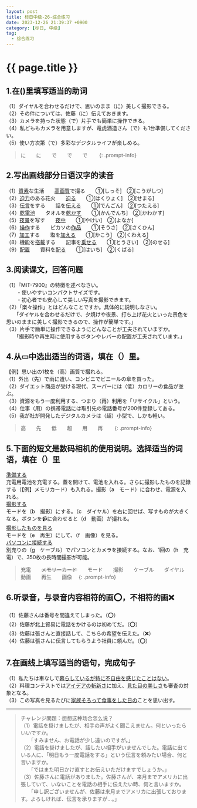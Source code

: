 ```yaml
---
layout: post
title: 标日中级-26-综合练习
date: 2023-12-26 21:39:37 +0900
category: [标日, 中级]
tag: 
  - 综合练习
---
```


# {{ page.title }}

## 1.在()里填写适当的助词

（1）ダイヤルを合わせるだけで、思いのまま（に）美しく撮影できる。  
（2）その件については、佐藤（に）伝えておきます。  
（3）カメラを持った状態（で）片手でも簡単に操作できる。  
（4）私どももカメラを用意しますが、竜虎酒造さん（で）も1台準備してください。  
（5）使い方次第（で）多彩なデジタルライフが楽しめる。

> に　　に　　で　　で　　で　　
{: .prompt-info}

## 2.写出画线部分日语汉字的读音

（1）<u>質素</u>な生活　　<u>高画質</u>で撮る　　①[しっそ]　②[こうがしつ]  
（2）<u>迫力</u>のある花火　　<u>迫る</u>　　①[はくりょく]　②[せまる]  
（3）<u>伝言</u>をする　　話を<u>伝える</u>　　①[でんごん]　②[つたえる]  
（4）<u>乾電池</u>　　タオルを<u>乾かす</u>　　①[かんでんち]　②[かわかす]  
（5）<u>夜景</u>を写す　　<u>夜中</u>　　①[やけい]　②[よなか]  
（6）<u>操作</u>する　　ピカソの<u>作品</u>　　①[そうさ]　②[さくひん]  
（7）<u>加工</u>する　　塩を<u>加える</u>　　①[かこう]　②[くわえる]  
（8）機能を<u>搭載</u>する　　記事を<u>乗せる</u>　　①[とうさい]　②[のせる]  
（9）<u>配置</u>　　資料を<u>配る</u>　　①[はいち]　②[くばる]

## 3.阅读课文，回答问题

（1）『MIT-7900』の特徴を述べなさい。  
　　・使いやすいコンパクトサイズです。  
　　・初心者でも安心して美しい写真を撮影できます。  
（2）「楽々操作」とはどんなことですか。具体的に説明しなさい。  
　　「ダイヤルを合わせるだけで、夕焼けや夜景、打ち上げ花火といった景色を思いのままに美しく撮影できるので、操作が簡単です。」  
（3）片手で簡単に操作できるようにどんなことが工夫されていますか。  
　　「撮影時や再生時に使用するボタンやレバーの配置が工夫されています。」

## 4.从▭中选出适当的词语，填在（）里。

【例】思い出の1枚を（高）画質で撮れる。  
（1）外出（先）で雨に遭い、コンビニでビニールの傘を買った。  
（2）ダイエット商品が受ける現代、スーパーには（低）カロリーの食品が並ぶ。  
（3）資源をもう一度利用する、つまり（再）利用を「リサイクル」という。  
（4）仕事（用）の携帯電話には取引先の電話番号が200件登録してある。  
（5）我が社が開発したデジタルカメラは（超）小型で、しかも軽い。

> 高　　先　　低　　超　　用　　再　　
{: .prompt-info}

## 5.下面的短文是数码相机的使用说明。选择适当的词语，填在（）里

<article>
  <content>
    <u>準備する</u>
    <div>充電用電池を充電する。蓋を開けて、電池を入れる。さらに撮影したものを記録する（【例】メモリカード）も入れる。撮影（a　モード）に合わせ、電源を入れる。</div>
    <u>撮影する</u>
    <div>モードを（b　撮影）にする。（c　ダイヤル）を右に回せば、写すものが大きくなる。ボタンを📹に合わせると（d　動画）が撮れる。</div>
    <u>撮影したものを見る</u>
    <div>モードを（e　再生）にして、（f　画像）を見る。</div>
    <u>パソコンに接続する</u>
    <div>別売りの（g　ケーブル）でパソコンとカメラを接続する。なお、1回の（h　充電）で、350枚の長時間撮影が可能。</div>
  </content>
</article>

> 充電　　~~メモリーカード~~　　モード　　撮影　　ケーブル　　ダイヤル　　動画　　再生　　画像　
{: .prompt-info}

## 6.听录音，与录音内容相符的画⭕️，不相符的画❌

（1）佐藤さんは番号を間違えてしまった。（⭕️）  
（2）佐藤が北上貿易に電話をかけるのは初めてだ。（⭕️）  
（3）佐藤は張さんと直接話して、こちらの希望を伝えた。（❌）  
（4）佐藤は張さんに伝言してもらうよう社員に頼んだ。（⭕️）

## 7.在画线上填写适当的语句，完成句子

（1）私たちは車なしで<u>暮らしているが特に不自由を感じたことはない</u>。  
（2）料理コンテストでは<u>アイデアの斬新さ</u>に加え、<u>見た目の美しさ</u>も審査の対象となる。  
（3）この写真を見るたびに<u>家族そろって食事をした日の</u>ことを思い出す。

---

> チャレンジ問題：想想这种场合怎么说？  
（1）電話を掛けましたが、相手の声がよく聞こえません。何といったらいいですか。  
　　「すみません、お電話が少し遠いのですが。」  
（2）電話を掛けましたが、話したい相手がいませんでした。電話に出ている人に、「明日もう一度電話をする」という伝言を頼みたい場合、何と言いますか。  
　　「ではまた明日かけ直すとお伝えいただけますでしょうか。」  
（3）佐藤さんに電話がありました。佐藤さんが、来月までアメリカに出張していて、いないことを電話の相手に伝えたい時、何と言いますか。  
　　「申し訳ございませんが、佐藤は来月までアメリカに出張しております。よろしければ、伝言を承りますが…。」
